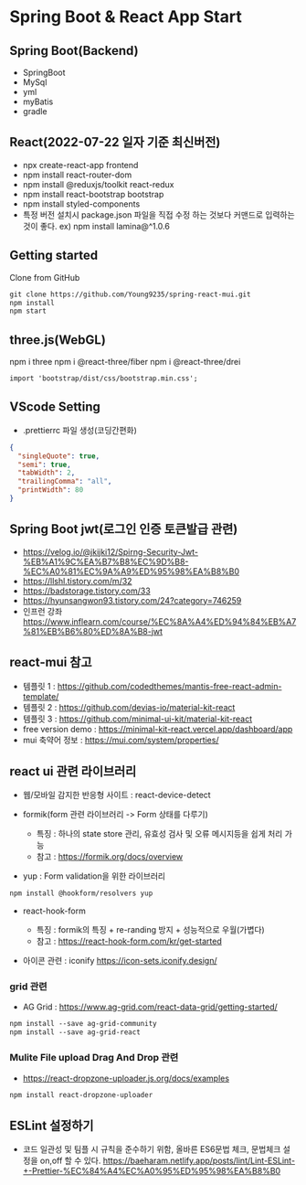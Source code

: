 # Spring Boot & React App Start

## Spring Boot(Backend)

- SpringBoot
- MySql
- yml
- myBatis
- gradle

## React(2022-07-22 일자 기준 최신버전)

- npx create-react-app frontend
- npm install react-router-dom
- npm install @reduxjs/toolkit react-redux
- npm install react-bootstrap bootstrap
- npm install styled-components
- 특정 버전 설치시 package.json 파일을 직접 수정 하는 것보다 커맨드로 입력하는 것이 좋다. ex) npm install lamina@^1.0.6

## Getting started

Clone from GitHub

```txt
git clone https://github.com/Young9235/spring-react-mui.git
npm install
npm start
```

## three.js(WebGL)

npm i three
npm i @react-three/fiber
npm i @react-three/drei

```txt
import 'bootstrap/dist/css/bootstrap.min.css';
```

## VScode Setting

- .prettierrc 파일 생성(코딩간편화)

```json
{
  "singleQuote": true,
  "semi": true,
  "tabWidth": 2,
  "trailingComma": "all",
  "printWidth": 80
}
```

## Spring Boot jwt(로그인 인증 토큰발급 관련)

- https://velog.io/@jkijki12/Spirng-Security-Jwt-%EB%A1%9C%EA%B7%B8%EC%9D%B8-%EC%A0%81%EC%9A%A9%ED%95%98%EA%B8%B0
- https://llshl.tistory.com/m/32
- https://badstorage.tistory.com/33
- https://hyunsangwon93.tistory.com/24?category=746259
- 인프런 강좌 https://www.inflearn.com/course/%EC%8A%A4%ED%94%84%EB%A7%81%EB%B6%80%ED%8A%B8-jwt

## react-mui 참고

- 템플릿 1 : https://github.com/codedthemes/mantis-free-react-admin-template/
- 템플릿 2 : https://github.com/devias-io/material-kit-react
- 템플릿 3 : https://github.com/minimal-ui-kit/material-kit-react
- free version demo : https://minimal-kit-react.vercel.app/dashboard/app
- mui 축약어 정보 : https://mui.com/system/properties/

## react ui 관련 라이브러리

- 웹/모바일 감지한 반응형 사이트 : react-device-detect
- formik(form 관련 라이브러리 -> Form 상태를 다루기)

  - 특징 : 하나의 state store 관리, 유효성 검사 및 오류 메시지등을 쉽게 처리 가능
  - 참고 : https://formik.org/docs/overview

- yup : Form validation을 위한 라이브러리

```txt
npm install @hookform/resolvers yup
```

- react-hook-form

  - 특징 : formik의 특징 + re-randing 방지 + 성능적으로 우월(가볍다)
  - 참고 : https://react-hook-form.com/kr/get-started

- 아이콘 관련 : iconify https://icon-sets.iconify.design/

### grid 관련

- AG Grid : https://www.ag-grid.com/react-data-grid/getting-started/

```txt
npm install --save ag-grid-community
npm install --save ag-grid-react
```

### Mulite File upload Drag And Drop 관련

- https://react-dropzone-uploader.js.org/docs/examples

```txt
npm install react-dropzone-uploader
```

## ESLint 설정하기

- 코드 일관성 및 팀플 시 규칙을 준수하기 위함, 올바른 ES6문법 체크, 문법체크 설정을 on,off 할 수 있다.
  https://baeharam.netlify.app/posts/lint/Lint-ESLint-+-Prettier-%EC%84%A4%EC%A0%95%ED%95%98%EA%B8%B0
